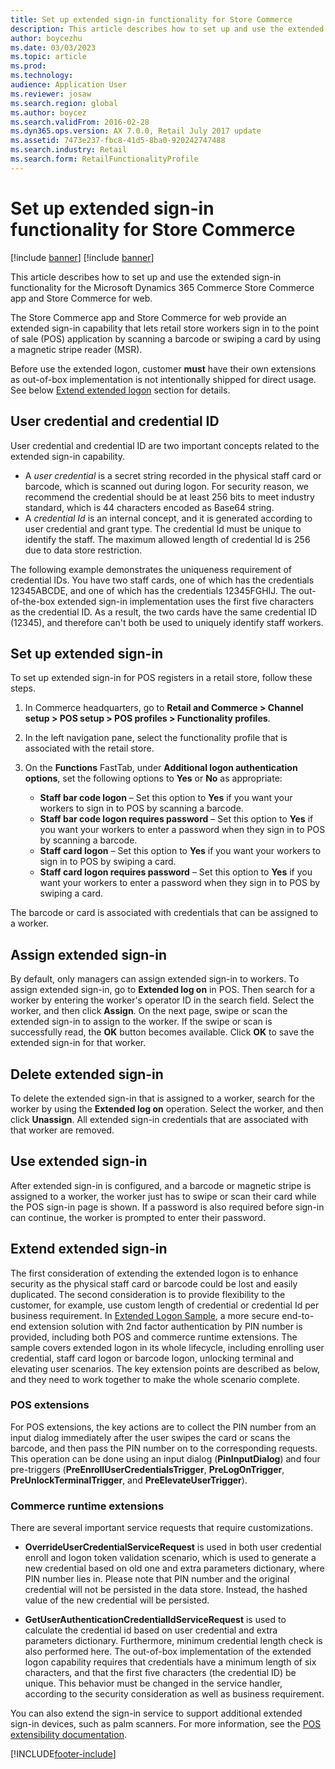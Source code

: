 ```yaml
---
title: Set up extended sign-in functionality for Store Commerce
description: This article describes how to set up and use the extended sign-on functionality for the Microsoft Dynamics 365 Commerce Store Commerce app and Store Commerce for web.
author: boycezhu
ms.date: 03/03/2023
ms.topic: article
ms.prod: 
ms.technology: 
audience: Application User
ms.reviewer: josaw
ms.search.region: global
ms.author: boycez
ms.search.validFrom: 2016-02-28
ms.dyn365.ops.version: AX 7.0.0, Retail July 2017 update
ms.assetid: 7473e237-fbc8-41d5-8ba0-920242747488
ms.search.industry: Retail
ms.search.form: RetailFunctionalityProfile
---
```


# Set up extended sign-in functionality for Store Commerce

[!include [banner](includes/banner.md)]
[!include [banner](includes/preview-banner.md)]

This article describes how to set up and use the extended sign-in functionality for the Microsoft Dynamics 365 Commerce Store Commerce app and Store Commerce for web.

The Store Commerce app and Store Commerce for web provide an extended sign-in capability that lets retail store workers sign in to the point of sale (POS) application by scanning a barcode or swiping a card by using a magnetic stripe reader (MSR).

Before use the extended logon, customer **must** have their own extensions as out-of-box implementation is not intentionally shipped for direct usage. See below [Extend extended logon](#extend-extended-logon) section for details.

## User credential and credential ID

User credential and credential ID are two important concepts related to the extended sign-in capability. 

- A *user credential* is a secret string recorded in the physical staff card or barcode, which is scanned out during logon. For security reason, we recommend the credential should be at least 256 bits to meet industry standard, which is 44 characters encoded as Base64 string.
- A *credential Id* is an internal concept, and it is generated according to user credential and grant type. The credential Id must be unique to identify the staff. The maximum allowed length of credential Id is 256 due to data store restriction.

The following example demonstrates the uniqueness requirement of credential IDs. You have two staff cards, one of which has the credentials 12345ABCDE, and one of which has the credentials 12345FGHIJ. The out-of-the-box extended sign-in implementation uses the first five characters as the credential ID. As a result, the two cards have the same credential ID (12345), and therefore can't both be used to uniquely identify staff workers.

## Set up extended sign-in

To set up extended sign-in for POS registers in a retail store, follow these steps.

1. In Commerce headquarters, go to **Retail and Commerce \> Channel setup \> POS setup \> POS profiles \> Functionality profiles**. 
2. In the left navigation pane, select the functionality profile that is associated with the retail store.
3. On the **Functions** FastTab, under **Additional logon authentication options**, set the following options to **Yes** or **No** as appropriate:

    - **Staff bar code logon** – Set this option to **Yes** if you want your workers to sign in to POS by scanning a barcode. 
    - **Staff bar code logon requires password** – Set this option to **Yes** if you want your workers to enter a password when they sign in to POS by scanning a barcode.
    - **Staff card logon** – Set this option to **Yes** if you want your workers to sign in to POS by swiping a card.
    - **Staff card logon requires password** – Set this option to **Yes** if you want your workers to enter a password when they sign in to POS by swiping a card.

The barcode or card is associated with credentials that can be assigned to a worker.

## Assign extended sign-in

By default, only managers can assign extended sign-in to workers. To assign extended sign-in, go to **Extended log on** in POS. Then search for a worker by entering the worker's operator ID in the search field. Select the worker, and then click **Assign**. On the next page, swipe or scan the extended sign-in to assign to the worker. If the swipe or scan is successfully read, the **OK** button becomes available. Click **OK** to save the extended sign-in for that worker.

## Delete extended sign-in

To delete the extended sign-in that is assigned to a worker, search for the worker by using the **Extended log on** operation. Select the worker, and then click **Unassign**. All extended sign-in credentials that are associated with that worker are removed.

## Use extended sign-in

After extended sign-in is configured, and a barcode or magnetic stripe is assigned to a worker, the worker just has to swipe or scan their card while the POS sign-in page is shown. If a password is also required before sign-in can continue, the worker is prompted to enter their password.

## Extend extended sign-in

The first consideration of extending the extended logon is to enhance security as the physical staff card or barcode could be lost and easily duplicated. The second consideration is to provide flexibility to the customer, for example, use custom length of credential or credential Id per business requirement. In [Extended Logon Sample](https://aka.ms/d365commerce.extendedlogon), a more secure end-to-end extension solution with 2nd factor authentication by PIN number is provided, including both POS and commerce runtime extensions. The sample covers extended logon in its whole lifecycle, including enrolling user credential, staff card logon or barcode logon, unlocking terminal and elevating user scenarios. The key extension points are described as below, and they need to work together to make the whole scenario complete.

### POS extensions

For POS extensions, the key actions are to collect the PIN number from an input dialog immediately after the user swipes the card or scans the barcode, and then pass the PIN number on to the corresponding requests. This operation can be done using an input dialog (**PinInputDialog**) and four pre-triggers (**PreEnrollUserCredentialsTrigger**, **PreLogOnTrigger**, **PreUnlockTerminalTrigger**, and **PreElevateUserTrigger**).

### Commerce runtime extensions
There are several important service requests that require customizations.
- **OverrideUserCredentialServiceRequest** is used in both user credential enroll and logon token validation scenario, which is used to generate a new credential based on old one and extra parameters dictionary, where PIN number lies in. Please note that PIN number and the original credential will not be persisted in the data store. Instead, the hashed value of the new credential will be persisted.

- **GetUserAuthenticationCredentialIdServiceRequest** is used to calculate the credential id based on user credential and extra parameters dictionary. Furthermore, minimum credential length check is also performed here. The out-of-box implementation of the extended logon capability requires that credentials have a minimum length of six characters, and that the first five characters (the credential ID) be unique. This behavior must be changed in the service handler, according to the security consideration as well as business requirement.

You can also extend the sign-in service to support additional extended sign-in devices, such as palm scanners. For more information, see the [POS extensibility documentation](dev-itpro/pos-extension/pos-extension-overview.md).

[!INCLUDE[footer-include](../includes/footer-banner.md)]
